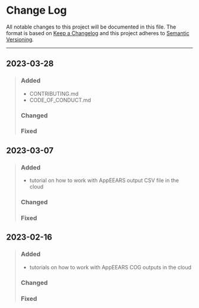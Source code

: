 # Change Log
All notable changes to this project will be documented in this file. 
The format is based on [Keep a Changelog](http://keepachangelog.com/)
and this project adheres to [Semantic Versioning](http://semver.org/).
_________________________________________________________________________

## 2023-03-28
  
> ### Added
> - CONTRIBUTING.md
> - CODE_OF_CONDUCT.md
> ### Changed
> ### Fixed

## 2023-03-07
  
> ### Added
> - tutorial on how to work with AppEEARS output CSV file in the cloud
> ### Changed
> ### Fixed

## 2023-02-16
  
> ### Added
> - tutorials on how to work with AppEEARS COG outputs in the cloud
> ### Changed
> ### Fixed

